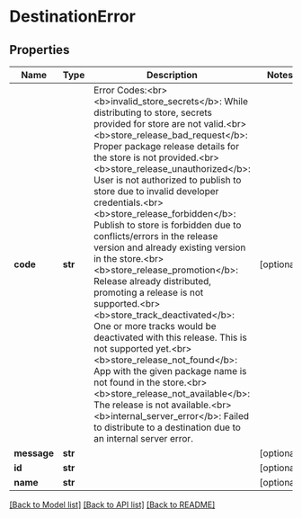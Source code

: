 # DestinationError

## Properties
Name | Type | Description | Notes
------------ | ------------- | ------------- | -------------
**code** | **str** | Error Codes:&lt;br&gt; &lt;b&gt;invalid_store_secrets&lt;/b&gt;: While distributing to store, secrets provided for store are not valid.&lt;br&gt; &lt;b&gt;store_release_bad_request&lt;/b&gt;: Proper package release details for the store is not provided.&lt;br&gt; &lt;b&gt;store_release_unauthorized&lt;/b&gt;: User is not authorized to publish to store due to invalid developer credentials.&lt;br&gt; &lt;b&gt;store_release_forbidden&lt;/b&gt;: Publish to store is forbidden due to conflicts/errors in the release version and already existing version in the store.&lt;br&gt; &lt;b&gt;store_release_promotion&lt;/b&gt;: Release already distributed, promoting a release is not supported.&lt;br&gt; &lt;b&gt;store_track_deactivated&lt;/b&gt;: One or more tracks would be deactivated with this release. This is not supported yet.&lt;br&gt; &lt;b&gt;store_release_not_found&lt;/b&gt;: App with the given package name is not found in the store.&lt;br&gt; &lt;b&gt;store_release_not_available&lt;/b&gt;: The release is not available.&lt;br&gt; &lt;b&gt;internal_server_error&lt;/b&gt;: Failed to distribute to a destination due to an internal server error.  | [optional] 
**message** | **str** |  | [optional] 
**id** | **str** |  | [optional] 
**name** | **str** |  | [optional] 

[[Back to Model list]](../README.md#documentation-for-models) [[Back to API list]](../README.md#documentation-for-api-endpoints) [[Back to README]](../README.md)

